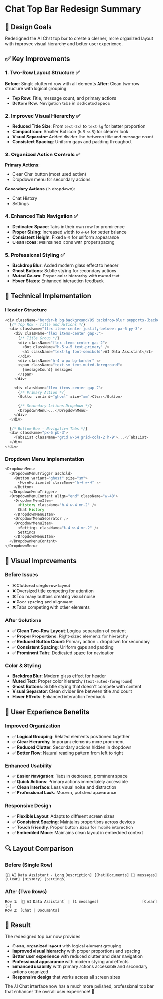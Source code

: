 # Chat Top Bar Redesign Summary

## 🎯 Design Goals
Redesigned the AI Chat top bar to create a cleaner, more organized layout with improved visual hierarchy and better user experience.

## ✅ Key Improvements

### 1. **Two-Row Layout Structure** ✅
**Before**: Single cluttered row with all elements
**After**: Clean two-row structure with logical grouping

- **Top Row**: Title, message count, and primary actions
- **Bottom Row**: Navigation tabs in dedicated space

### 2. **Improved Visual Hierarchy** ✅
- **Reduced Title Size**: From `text-2xl` to `text-lg` for better proportion
- **Compact Icon**: Smaller Bot icon (`h-5 w-5`) for cleaner look
- **Visual Separator**: Added divider line between title and message count
- **Consistent Spacing**: Uniform gaps and padding throughout

### 3. **Organized Action Controls** ✅
**Primary Actions**: 
- Clear Chat button (most used action)
- Dropdown menu for secondary actions

**Secondary Actions** (in dropdown):
- Chat History
- Settings

### 4. **Enhanced Tab Navigation** ✅
- **Dedicated Space**: Tabs in their own row for prominence
- **Proper Sizing**: Increased width to `w-64` for better balance
- **Consistent Height**: Fixed `h-9` for uniform appearance
- **Clean Icons**: Maintained icons with proper spacing

### 5. **Professional Styling** ✅
- **Backdrop Blur**: Added modern glass effect to header
- **Ghost Buttons**: Subtle styling for secondary actions
- **Muted Colors**: Proper color hierarchy with muted text
- **Hover States**: Enhanced interaction feedback

## 🔧 Technical Implementation

### **Header Structure**
```typescript
<div className="border-b bg-background/95 backdrop-blur supports-[backdrop-filter]:bg-background/60">
  {/* Top Row - Title and Actions */}
  <div className="flex items-center justify-between px-6 py-3">
    <div className="flex items-center gap-3">
      {/* Title Group */}
      <div className="flex items-center gap-2">
        <Bot className="h-5 w-5 text-primary" />
        <h1 className="text-lg font-semibold">AI Data Assistant</h1>
      </div>
      <div className="h-4 w-px bg-border" />
      <span className="text-sm text-muted-foreground">
        {messageCount} messages
      </span>
    </div>
    
    <div className="flex items-center gap-2">
      {/* Primary Action */}
      <Button variant="ghost" size="sm">Clear</Button>
      
      {/* Secondary Actions Dropdown */}
      <DropdownMenu>...</DropdownMenu>
    </div>
  </div>
  
  {/* Bottom Row - Navigation Tabs */}
  <div className="px-6 pb-3">
    <TabsList className="grid w-64 grid-cols-2 h-9">...</TabsList>
  </div>
</div>
```

### **Dropdown Menu Implementation**
```typescript
<DropdownMenu>
  <DropdownMenuTrigger asChild>
    <Button variant="ghost" size="sm">
      <MoreHorizontal className="h-4 w-4" />
    </Button>
  </DropdownMenuTrigger>
  <DropdownMenuContent align="end" className="w-48">
    <DropdownMenuItem>
      <History className="h-4 w-4 mr-2" />
      Chat History
    </DropdownMenuItem>
    <DropdownMenuSeparator />
    <DropdownMenuItem>
      <Settings className="h-4 w-4 mr-2" />
      Settings
    </DropdownMenuItem>
  </DropdownMenuContent>
</DropdownMenu>
```

## 🎨 Visual Improvements

### **Before Issues**
- ❌ Cluttered single row layout
- ❌ Oversized title competing for attention
- ❌ Too many buttons creating visual noise
- ❌ Poor spacing and alignment
- ❌ Tabs competing with other elements

### **After Solutions**
- ✅ **Clean Two-Row Layout**: Logical separation of content
- ✅ **Proper Proportions**: Right-sized elements for hierarchy
- ✅ **Reduced Button Count**: Primary action + dropdown for secondary
- ✅ **Consistent Spacing**: Uniform gaps and padding
- ✅ **Prominent Tabs**: Dedicated space for navigation

### **Color & Styling**
- **Backdrop Blur**: Modern glass effect for header
- **Muted Text**: Proper color hierarchy (`text-muted-foreground`)
- **Ghost Buttons**: Subtle styling that doesn't compete with content
- **Visual Separator**: Clean divider line between title and count
- **Hover Effects**: Enhanced interaction feedback

## 🚀 User Experience Benefits

### **Improved Organization**
- ✅ **Logical Grouping**: Related elements positioned together
- ✅ **Clear Hierarchy**: Important elements more prominent
- ✅ **Reduced Clutter**: Secondary actions hidden in dropdown
- ✅ **Better Flow**: Natural reading pattern from left to right

### **Enhanced Usability**
- ✅ **Easier Navigation**: Tabs in dedicated, prominent space
- ✅ **Quick Actions**: Primary actions immediately accessible
- ✅ **Clean Interface**: Less visual noise and distraction
- ✅ **Professional Look**: Modern, polished appearance

### **Responsive Design**
- ✅ **Flexible Layout**: Adapts to different screen sizes
- ✅ **Consistent Spacing**: Maintains proportions across devices
- ✅ **Touch Friendly**: Proper button sizes for mobile interaction
- ✅ **Embedded Mode**: Maintains clean layout in embedded context

## 🔍 Layout Comparison

### **Before (Single Row)**
```
[🤖 AI Data Assistant - Long Description] [Chat|Documents] [1 messages] [Clear] [History] [Settings]
```

### **After (Two Rows)**
```
Row 1: [🤖 AI Data Assistant] | [1 messages]                    [Clear] [⋯]
Row 2: [Chat | Documents]
```

## 🚀 Result

The redesigned top bar now provides:
- **Clean, organized layout** with logical element grouping
- **Improved visual hierarchy** with proper proportions and spacing
- **Better user experience** with reduced clutter and clear navigation
- **Professional appearance** with modern styling and effects
- **Enhanced usability** with primary actions accessible and secondary actions organized
- **Responsive design** that works across all screen sizes

The AI Chat interface now has a much more polished, professional top bar that enhances the overall user experience! 🎉